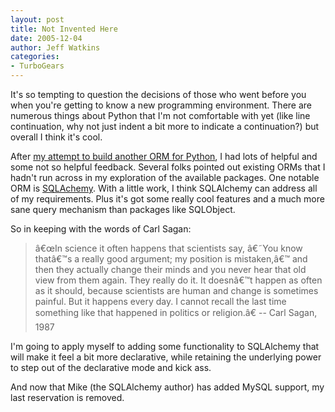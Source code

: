 ```yaml
---
layout: post
title: Not Invented Here
date: 2005-12-04
author: Jeff Watkins
categories:
- TurboGears
---
```


It's so tempting to question the decisions of those who went before you when you're getting to know a new programming environment. There are numerous things about Python that I'm not comfortable with yet (like line continuation, why not just indent a bit more to indicate a continuation?) but overall I think it's cool.

After [my attempt to build another ORM for Python](http://nerd.newburyportion.com/2005/11/everybodys-got-an-orm), I had lots of helpful and some not so helpful feedback. Several folks pointed out existing ORMs that I hadn't run across in my exploration of the available packages. One notable ORM is [SQLAchemy](http://sqlalchemy.org). With a little work, I think SQLAlchemy can address all of my requirements. Plus it's got some really cool features and a much more sane query mechanism than packages like SQLObject.

So in keeping with the words of Carl Sagan:

>â€œIn science it often happens that scientists say, â€˜You know thatâ€™s a really good argument; my position is mistaken,â€™ and then they actually change their minds and you never hear that old view from them again. They really do it. It doesnâ€™t happen as often as it should, because scientists are human and change is sometimes painful. But it happens every day. I cannot recall the last time something like that happened in politics or religion.â€ -- Carl Sagan, 1987

I'm going to apply myself to adding some functionality to SQLAlchemy that will make it feel a bit more declarative, while retaining the underlying power to step out of the declarative mode and kick ass.

And now that Mike (the SQLAlchemy author) has added MySQL support, my last reservation is removed. 
